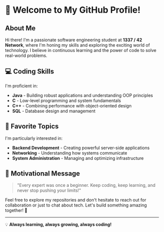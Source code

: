 
# 👋 Welcome to My GitHub Profile!
## About Me
Hi there! I'm a passionate software engineering student at **1337 / 42 Network**, where I'm honing my skills and exploring the exciting world of technology. I believe in continuous learning and the power of code to solve real-world problems.
## 💻 Coding Skills
I'm proficient in:
- **Java** - Building robust applications and understanding OOP principles
- **C** - Low-level programming and system fundamentals
- **C++** - Combining performance with object-oriented design
- **SQL** - Database design and management
## 🎯 Favorite Topics
I'm particularly interested in:
- **Backend Development** - Creating powerful server-side applications
- **Networking** - Understanding how systems communicate
- **System Administration** - Managing and optimizing infrastructure
## 🚀 Motivational Message
> "Every expert was once a beginner. Keep coding, keep learning, and never stop pushing your limits!"

Feel free to explore my repositories and don't hesitate to reach out for collaboration or just to chat about tech. Let's build something amazing together! 🌟

---
💡 **Always learning, always growing, always coding!**
